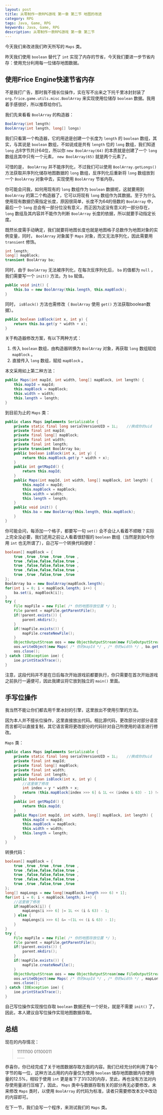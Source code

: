 ```yaml
---
layout: post
title: 从零制作一款RPG游戏 第一章 第二节 地图的改进
category: RPG
tags: Java, Game, RPG
keywords: Java, Game, RPG
description: 从零制作一款RPG游戏 第一章 第二节
---
```


今天我们来改进我们昨天所写的 `Maps` 类。

昨天我们使用 `boolean` 替代了 `int` 实现了内存的节省，今天我们要进一步节省内存：使用充分利用每一位储存地图数据。

## 使用Frice Engine快速节省内存
不是我打广告，那时我不擅长位操作，实在写不出来之下托千里冰封封装了 `org.frice.game.utils.misc.BoolArray` 来实现使用位储存 `boolean` 数据。我用着手感很好，所以推荐给你们。

我们先来看看 `BoolArray` 的构造器：

```java
BoolArray(int length)
BoolArray(int length, long[] longs)
```

我们只看第一个构造器，它的用途是创建一个长度为 `length` 的 `boolean` 数组，其实，与其说是 `boolean` 数组，不如说成是共有 `length` 位的 `long` 数组，我们知道 `long` 占8字节共计64位，所以你  `new BoolArray(64)`  的本质就是创建了一个 `long` 数组且其中只有一个元素， `new BoolArray(65)` 就是两个元素了。

可惜的是， `BoolArray` 并不能序列化，不过我们可以使用 `BoolArray.getLongs()` 方法获取并序列化储存地图数据的 `long` 数组，反序列化后重新将 `long` 数组放到一个 `BoolArray` 对象中去，实现使用 `BoolArray` 节省内存。

你可能会问我，如何用现有的 `long` 数组作为 `boolean` 数据呢，这就要用到 `BoolArray` 的第二个构造器了，它可以将现有 `long` 数组作为其数据。至于为什么使用现有数据仍需指定长度，原因很简单，长度不为64的倍数的 `BoolArray` 中，最后一个 `long` 总会有一部分位没有意义，而正因为这没有意义的一部分存在， `long` 数组及其内容并不能作为判断 `BoolArray` 长度的依据，所以就要手动指定长度。

既然长度需手动确定，我们就要将地图长度也就是地图格子总数作为地图对象的实例变量，同时， `BoolArray` 对象属于 `Maps` 对象，而又无法序列化，因此需要用 `transient` 修饰。

```java
int length;
long[] mapBlock;
transient BoolArray ba;
```
同时，由于 `BoolArray` 无法被序列化，在每次反序列化后， `ba` 的值都为 `null` ，我们需要写一个 `init()` 方法，为 `ba` 赋值。

```java
public void init() {
    this.ba = new BoolArray(this.length, this.mapBlock);
}
```

同时， `isBlock()` 方法也需修改（ `BoolArray` 使用 `get()` 方法获取boolean数据）。

```java
public boolean isBlock(int x, int y) {
    return this.ba.get(y * width + x);
}
```

关于构造器修改方案，有以下两种方式：
1. 传入 `boolean` 数组，由构造器转换为 `BoolArray` 对象，再获取 `long` 数组赋给 `mapBlock` 。
2. 直接传入 `long` 数组，赋给 `mapBlock` 。

本文采用如上第二种方法：

```java
public Maps(int mapId, int width, long[] mapBlock, int length) {
    this.mapId = mapId;
    this.mapBlock = mapBlock;
    this.width = width;
    this.length = length;
}
```

到目前为止的 `Maps` 类：
```java
public class Maps implements Serializable {
    private static final long serialVersionUID = 1L;    //换成你的uid
    private final int mapId;
    private final long[] mapBlock;
    private final int width;
    private final int length;
    private transient BoolArray ba;
    public boolean isBlock(int x, int y) {
        return this.mapBlock.get(y * width + x);
    }
    public int getMapId() {
        return this.mapId;
    }
    public Maps(int mapId, int width, long[] mapBlock, int length) {
        this.mapId = mapId;
        this.mapBlock = mapBlock;
        this.width = width;
        this.length = length;
    }
    public void init() {
        this.ba = new BoolArray(this.length, this.mapBlock);
    }
}
```

你可能会问，每添加一个格子，都要写一句 `set()` 会不会让人看着不顺眼？实际上完全没必要，我们还用之前让人看着很舒服的 `boolean` 数组（当然是到如今你用 `int` 也无所谓了），自己写一个转换代码便好：

```java
boolean[] mapBlock = {
    true ,true ,true ,true ,true ,
    true ,false,false,false,true ,
    true ,false,false,false,true ,
    true ,false,false,false,true ,
    true ,true ,false,true ,true
};
BoolArray ba = new BoolArray(mapBlock.length);
for(int i = 0; i < mapBlock.length; i++) {
    ba.set(i, mapBlock[i]);
}
try {
    File mapFile = new File( /* 你的地图存放位置 */ );
    File parent = mapFile.getParentFile();
    if(!parent.exists()) {
        parent.mkdirs();
    }
    if(!mapFile.exists()) {
        mapFile.createNewFile();
    }
    ObjectOutputStream oos = new ObjectOutputStream(new FileOutputStream(mapFile));
    oos.writeObject(new Maps( /* 你的mapId */ , /* 你的width */ , ba.getLongs(), mapBlock.length));
    oos.close();
} catch (IOException ioe) {
    ioe.printStackTrace();
}
```

注意，这段代码并不是在日后每次开始游戏前都要执行，你只需要在首次开始游戏之前执行一遍便可，因此我建议将它放到独立的 `main()` 里面。

## 手写位操作
我当然不能让你们都去用千里冰封的引擎，这里放出不使用引擎的方法。

因为本人并不擅长位操作，这里直接放出代码。相比源代码，更改部分对部分语言而言都可以直接复制，其它语言需将更改部分的代码针对自己所使用的语言进行修改。

`Maps` 类：
```java
public class Maps implements Serializable {
    private static final long serialVersionUID = 1L;    //换成你的uid
    private final int mapId;
    private final long[] mapBlock;
    private final int width;
    private final int length;
    public boolean isBlock(int x, int y) {
        //这里做了修改
        int index = y * width + x;
        return (this.mapBlock[index >>> 6] & 1L << (index & 63) - 1) != 0L;
    }
    public int getMapId() {
        return this.mapId;
    }
    public Maps(int mapId, int width, long[] mapBlock, int length) {
        this.mapId = mapId;
        this.mapBlock = mapBlock;
        this.width = width;
        this.length = length;
    }
}
```

转换代码：
```java
boolean[] mapBlock = {
    true ,true ,true ,true ,true ,
    true ,false,false,false,true ,
    true ,false,false,false,true ,
    true ,false,false,false,true ,
    true ,true ,false,true ,true
};
long[] mapLongs = new long[(mapBlock.length >>> 6) + 1];
for(int i = 0; i < mapBlock.length; i++) {
    //这里做了修改
    if(mapBlock[i]) {
        mapLongs[i >>> 6] |= 1L << (i & 63) - 1;
    } else {
        mapLongs[i >>> 6] &= ~(1L << (i & 63) - 1);
    }
}
try {
    File mapFile = new File( /* 你的地图存放位置 */ );
    File parent = mapFile.getParentFile();
    if(!parent.exists()) {
        parent.mkdirs();
    }
    if(!mapFile.exists()) {
        mapFile.createNewFile();
    }
    ObjectOutputStream oos = new ObjectOutputStream(new FileOutputStream(mapFile));
    oos.writeObject(new Maps( /* 你的mapId */ , /* 你的width */ , mapLongs, mapBlock.length));
    oos.close();
} catch (IOException ioe) {
    ioe.printStackTrace();
}
```

自己写位操作实现按位存取 `boolean` 数据还有一个好处，就是不需要 `init()` 了，因此，本人建议自写位操作实现地图数据存取。

## 总结
现在的内存情况：

>11111100 01100011   
>……

恭喜你，你已经完成了关于地图数据存取方面的内容。我们已经充分的利用了每个字节的每一位，这种方法占用的内存量仅为使用 `boolean` 储存地图数据内存使用量的12.5%，相较于使用 `int` 更是省下了31/32的内存，至此，再也没有方法对内存使用量进行压缩了，因此， `Maps` 类中与数据存取有关的部分再无必要修改，未来修改 `Maps` 类时，以使用 `BoolArray` 的代码为标准，读者只需要修改本文中改动的内容即可。

在下一节，我们会写一个程序，来测试我们的 `Maps` 类。